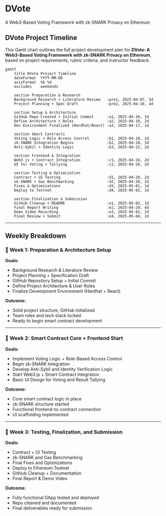 # DVote 
A Web3-Based Voting Framework with zk-SNARK Privacy on Ethereum

## DVote Project Timeline

This Gantt chart outlines the full project development plan for **DVote: A Web3-Based Voting Framework with zk-SNARK Privacy on Ethereum**, based on project requirements, rubric criteria, and instructor feedback.

```mermaid
gantt
    title DVote Project Timeline
    dateFormat  YYYY-MM-DD
    axisFormat  %b %d
    excludes    weekends

    section Preparation & Research
    Background Research + Literature Review   :pre1, 2025-04-07, 5d
    Project Planning + Spec Draft             :pre2, 2025-04-10, 4d

    section Setup & Architecture
    GitHub Repo Created + Initial Commit      :a1, 2025-04-16, 1d
    Define Architecture + Roles               :a2, 2025-04-16, 2d
    Dev Environment Finalized (Hardhat/React) :a3, 2025-04-17, 1d

    section Smart Contracts
    Voting Logic + Role Access Control        :b1, 2025-04-18, 2d
    zk-SNARK Integration Begins               :b2, 2025-04-20, 3d
    Anti-Sybil + Identity Logic               :b3, 2025-04-22, 2d

    section Frontend & Integration
    Web3.js + Contract Integration            :c1, 2025-04-24, 2d
    UI for Voting + Tallying                  :c2, 2025-04-26, 2d

    section Testing & Optimization
    Contract + UI Testing                     :d1, 2025-04-28, 2d
    zk-SNARK + Gas Benchmarking               :d2, 2025-04-30, 2d
    Fixes & Optimizations                     :d3, 2025-05-01, 1d
    Deploy to Testnet                         :d4, 2025-05-02, 1d

    section Finalization & Submission
    GitHub Cleanup + README                   :e1, 2025-05-02, 1d
    Final Report Writing                      :e2, 2025-04-29, 4d
    Demo Video Recording                      :e3, 2025-05-02, 2d
    Final Review + Submit                     :e4, 2025-05-04, 1d
```

---

## Weekly Breakdown

### 📅 Week 1: Preparation & Architecture Setup

**Goals:**
- Background Research & Literature Review  
- Project Planning + Specification Draft  
- GitHub Repository Setup + Initial Commit  
- Define Project Architecture & User Roles  
- Finalize Development Environment (Hardhat + React)  

**Outcome:**
- Solid project structure, GitHub initialized  
- Team roles and tech stack locked  
- Ready to begin smart contract development  

---

### 📅 Week 2: Smart Contract Core + Frontend Start

**Goals:**
- Implement Voting Logic + Role-Based Access Control  
- Begin zk-SNARK Integration  
- Develop Anti-Sybil and Identity Verification Logic  
- Start Web3.js + Smart Contract Integration  
- Basic UI Design for Voting and Result Tallying  

**Outcome:**
- Core smart contract logic in place  
- zk-SNARK structure started  
- Functional frontend-to-contract connection  
- UI scaffolding implemented  

---

### 📅 Week 3: Testing, Finalization, and Submission

**Goals:**
- Contract + UI Testing  
- zk-SNARK and Gas Benchmarking  
- Final Fixes and Optimizations  
- Deploy to Ethereum Testnet  
- GitHub Cleanup + Documentation  
- Final Report & Demo Video  

**Outcome:**
- Fully functional DApp tested and deployed  
- Repo cleaned and documented  
- Final deliverables ready for submission  
